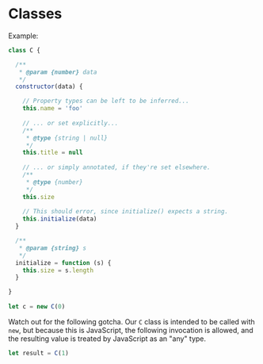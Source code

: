 # Classes

Example:

```js
class C {

  /**
   * @param {number} data
   */
  constructor(data) {

    // Property types can be left to be inferred...
    this.name = 'foo'
 
    // ... or set explicitly...
    /** 
     * @type {string | null} 
     */
    this.title = null
 
    // ... or simply annotated, if they're set elsewhere.
    /** 
     * @type {number} 
     */
    this.size
 
    // This should error, since initialize() expects a string.
    this.initialize(data)
  }

  /**
   * @param {string} s
   */
  initialize = function (s) {
    this.size = s.length
  }

}
 
let c = new C(0)
```

Watch out for the following gotcha. Our `C` class is intended to be called with `new`, but because this is JavaScript, the following invocation is allowed, and the resulting value is treated by JavaScript as an "any" type.

```js
let result = C(1)
```
